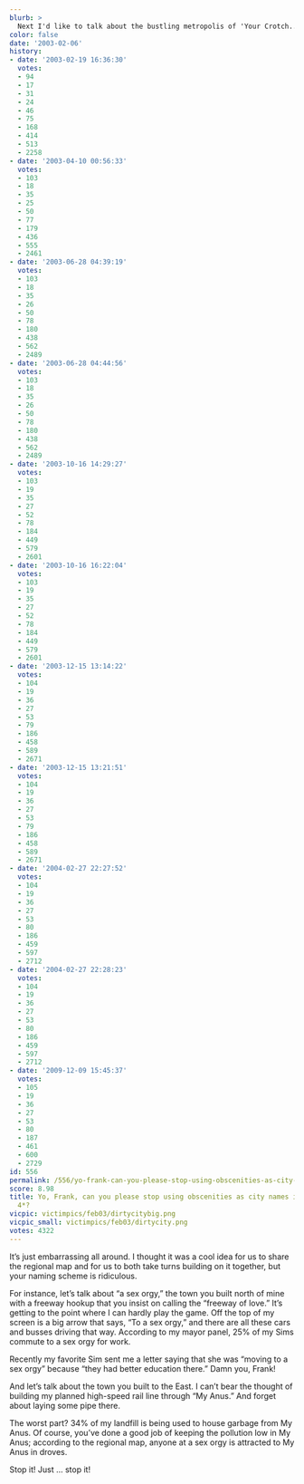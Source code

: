 ```yaml
---
blurb: >
  Next I'd like to talk about the bustling metropolis of 'Your Crotch...'
color: false
date: '2003-02-06'
history:
- date: '2003-02-19 16:36:30'
  votes:
  - 94
  - 17
  - 31
  - 24
  - 46
  - 75
  - 168
  - 414
  - 513
  - 2258
- date: '2003-04-10 00:56:33'
  votes:
  - 103
  - 18
  - 35
  - 25
  - 50
  - 77
  - 179
  - 436
  - 555
  - 2461
- date: '2003-06-28 04:39:19'
  votes:
  - 103
  - 18
  - 35
  - 26
  - 50
  - 78
  - 180
  - 438
  - 562
  - 2489
- date: '2003-06-28 04:44:56'
  votes:
  - 103
  - 18
  - 35
  - 26
  - 50
  - 78
  - 180
  - 438
  - 562
  - 2489
- date: '2003-10-16 14:29:27'
  votes:
  - 103
  - 19
  - 35
  - 27
  - 52
  - 78
  - 184
  - 449
  - 579
  - 2601
- date: '2003-10-16 16:22:04'
  votes:
  - 103
  - 19
  - 35
  - 27
  - 52
  - 78
  - 184
  - 449
  - 579
  - 2601
- date: '2003-12-15 13:14:22'
  votes:
  - 104
  - 19
  - 36
  - 27
  - 53
  - 79
  - 186
  - 458
  - 589
  - 2671
- date: '2003-12-15 13:21:51'
  votes:
  - 104
  - 19
  - 36
  - 27
  - 53
  - 79
  - 186
  - 458
  - 589
  - 2671
- date: '2004-02-27 22:27:52'
  votes:
  - 104
  - 19
  - 36
  - 27
  - 53
  - 80
  - 186
  - 459
  - 597
  - 2712
- date: '2004-02-27 22:28:23'
  votes:
  - 104
  - 19
  - 36
  - 27
  - 53
  - 80
  - 186
  - 459
  - 597
  - 2712
- date: '2009-12-09 15:45:37'
  votes:
  - 105
  - 19
  - 36
  - 27
  - 53
  - 80
  - 187
  - 461
  - 600
  - 2729
id: 556
permalink: /556/yo-frank-can-you-please-stop-using-obscenities-as-city-names-in-sim-city-4/
score: 8.98
title: Yo, Frank, can you please stop using obscenities as city names in *Sim City
  4*?
vicpic: victimpics/feb03/dirtycitybig.png
vicpic_small: victimpics/feb03/dirtycity.png
votes: 4322
---
```


It’s just embarrassing all around. I thought it was a cool idea for us
to share the regional map and for us to both take turns building on it
together, but your naming scheme is ridiculous.

For instance, let’s talk about “a sex orgy,” the town you built north of
mine with a freeway hookup that you insist on calling the “freeway of
love.” It’s getting to the point where I can hardly play the game. Off
the top of my screen is a big arrow that says, “To a sex orgy,” and
there are all these cars and busses driving that way. According to my
mayor panel, 25% of my Sims commute to a sex orgy for work.

Recently my favorite Sim sent me a letter saying that she was “moving to
a sex orgy” because “they had better education there.” Damn you, Frank!

And let’s talk about the town you built to the East. I can’t bear the
thought of building my planned high-speed rail line through “My Anus.”
And forget about laying some pipe there.

The worst part? 34% of my landfill is being used to house garbage from
My Anus. Of course, you’ve done a good job of keeping the pollution low
in My Anus; according to the regional map, anyone at a sex orgy is
attracted to My Anus in droves.

Stop it! Just ... stop it!